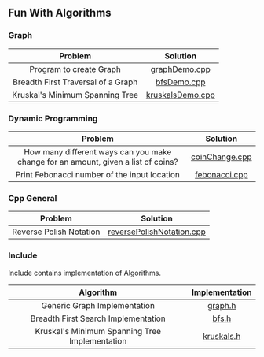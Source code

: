 ## Fun With Algorithms

### Graph
|Problem|Solution|
| :---------: | :---------: |
| Program to create Graph | [graphDemo.cpp](src/graph_theory/graphDemo.cpp) |
| Breadth First Traversal of a Graph | [bfsDemo.cpp](src/graph_theory/bfsDemo.cpp) |
| Kruskal's Minimum Spanning Tree  | [kruskalsDemo.cpp](src/graph_theory/kruskalsDemo.cpp) |

### Dynamic Programming
|Problem|Solution|
| :---------: | :---------: |
| How many different ways can you make change for an amount, given a list of coins?| [coinChange.cpp](src/dynamic_programming/coinChange.cpp) |
| Print Febonacci number of the input location | [febonacci.cpp](src/dynamic_programming/febonacci.cpp) |

### Cpp General
|Problem|Solution|
| :---------: | :---------: |
| Reverse Polish Notation | [reversePolishNotation.cpp](src/cppGeneral/reversePolishNotation.cpp) |

### Include
Include contains implementation of Algorithms.

|Algorithm|Implementation|
| :---------: | :---------: |
| Generic Graph Implementation | [graph.h](include/graph.h) |
| Breadth First Search Implementation | [bfs.h](include/bfs.h) |
| Kruskal's Minimum Spanning Tree Implementation | [kruskals.h](include/kruskals.h) |
